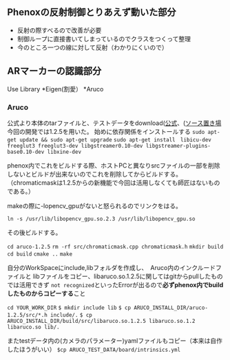 ## Phenoxの反射制御とりあえず動いた部分

 * 反射の際すべるので改善が必要
 * 制御ループに直接書いてしまっているのでクラスをつくって整理
 * 今のところ一つの線に対して反射（わかりにくいので）

## ARマーカーの認識部分
Use Library
*Eigen(割愛）
*Aruco

### Aruco
公式より本体のtarファイルと、テストデータをdownload([公式](http://www.uco.es/investiga/grupos/ava/node/26 "Aruco公式")、([ソース置き場](https://sourceforge.net/projects/aruco/files/ "ソース置き場")
今回の開発では1.2.5を用いた。
始めに依存関係をインストールする
`sudo apt-get update && sudo apt-get upgrade`
`sudo apt-get install　libicu-dev freeglut3 freeglut3-dev libgstreamer0.10-dev libgstreamer-plugins-base0.10-dev libxine-dev`

phenox内でこれをビルドする際、ホストPCと異なりsrcファイルの一部を削除しないとビルドが出来ないのでこれを削除してからビルドする。（chromaticmaskは1.2.5からの新機能で今回は活用しなくても師匠はないものである。）

makeの際に-lopencv_gpuがないと怒られるのでリンクをはる。

`ln -s /usr/lib/libopencv_gpu.so.2.3 /usr/lib/libopencv_gpu.so`

その後ビルドする。

`cd aruco-1.2.5`
`rm -rf src/chromaticmask.cpp chromaticmask.h`
`mkdir build`
`cd build`
`cmake ..`
`make`


自分のWorkSpaceにinclude,libフォルダを作成し、　Aruco内のインクルードファイルと
libファイルをコピー、libaruco.so.1.2.5に関してはgitからpullしたものでは活用できず
`not recognized`といったErrorが出るので**必ずphenox内でbuildしたものからコピーする**こと

`cd YOUR_WORK_DIR`
`$ mkdir include lib`
`$ cp ARUCO_INSTALL_DIR/aruco-1.2.5/src/*.h include/.`
`$ cp ARUCO_INSTALL_DIR/build/src/libaruco.so.1.2.5 libaruco.so.1.2 libaruco.so lib/.`



またtestデータ内の(カメラのパラメーター)yamlファイルもコピー（本来は自作したほうがいい）
`$cp ARUCO_TEST_DATA/board/intrinsics.yml`



